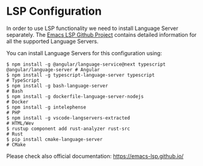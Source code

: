# LSP Configuration

In order to use LSP functionality we need to install Language Server separately.
The [Emacs LSP Github Project](https://emacs-lsp.github.io/lsp-mode/) contains
detailed information for all the supported Language Servers.

You can install Language Servers for this configuration using:
```
$ npm install -g @angular/language-service@next typescript @angular/language-server # Angular
$ npm install -g typescript-language-server typescript                              # TypeScript
$ npm install -g bash-language-server                                               # Bash
$ npm install -g dockerfile-language-server-nodejs                                  # Docker
$ npm install -g intelephense                                                       # PHP
$ npm install -g vscode-langservers-extracted                                       # HTML/Wev
$ rustup component add rust-analyzer rust-src                                       # Rust
$ pip install cmake-language-server                                                 # CMake
```

Please check also official documentation: https://emacs-lsp.github.io/

